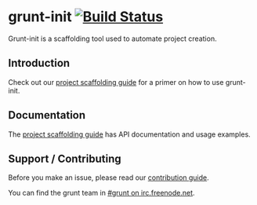 # grunt-init [![Build Status](https://secure.travis-ci.org/gruntjs/grunt-init.png?branch=master)](http://travis-ci.org/gruntjs/grunt-init)
Grunt-init is a scaffolding tool used to automate project creation.

## Introduction
Check out our [project scaffolding guide] for a primer on how to use grunt-init.

## Documentation
The [project scaffolding guide] has API documentation and usage examples.

## Support / Contributing
Before you make an issue, please read our [contribution guide].

You can find the grunt team in [#grunt on irc.freenode.net](irc://irc.freenode.net/#grunt).


[contribution guide]: http://gruntjs.com/contributing
[project scaffolding guide]: http://gruntjs.com/project-scaffolding
